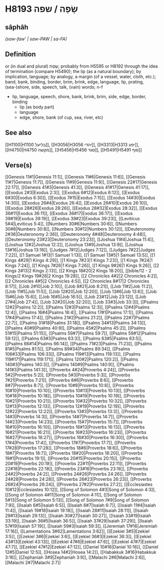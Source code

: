 # H8193 שָׂפָה / שפה

## sâphâh

_(saw-faw' | saw-PAW | sa-FA)_

## Definition

or (in dual and plural) שֶׂפֶת; probably from H5595 or H8192 through the idea of termination (compare H5490); the lip (as a natural boundary); by implication, language; by analogy, a margin (of a vessel, water, cloth, etc.); band, bank, binding, border, brim, brink, edge, language, lip, prating, (sea-)shore, side, speech, talk, (vain) words; n-f

- lip, language, speech, shore, bank, brink, brim, side, edge, border, binding
  - lip (as body part)
  - language
  - edge, shore, bank (of cup, sea, river, etc)

## See also

[[H1100|H1100 בליעל]], [[H3056|H3056 יהדי]], [[H3313|H3313 יפע]], [[H4750|H4750 מקשה]], [[H5456|H5456 סגד]], [[H5491|H5491 סוף]]

## Verse(s)

[[Genesis 11#1|Genesis 11:1]], [[Genesis 11#6|Genesis 11:6]], [[Genesis 11#7|Genesis 11:7]], [[Genesis 11#9|Genesis 11:9]], [[Genesis 22#17|Genesis 22:17]], [[Genesis 41#3|Genesis 41:3]], [[Genesis 41#17|Genesis 41:17]], [[Exodus 2#3|Exodus 2:3]], [[Exodus 6#12|Exodus 6:12]], [[Exodus 6#30|Exodus 6:30]], [[Exodus 7#15|Exodus 7:15]], [[Exodus 14#30|Exodus 14:30]], [[Exodus 26#4|Exodus 26:4]], [[Exodus 26#10|Exodus 26:10]], [[Exodus 28#26|Exodus 28:26]], [[Exodus 28#32|Exodus 28:32]], [[Exodus 36#11|Exodus 36:11]], [[Exodus 36#17|Exodus 36:17]], [[Exodus 39#19|Exodus 39:19]], [[Exodus 39#23|Exodus 39:23]], [[Leviticus 5#4|Leviticus 5:4]], [[Numbers 30#6|Numbers 30:6]], [[Numbers 30#8|Numbers 30:8]], [[Numbers 30#12|Numbers 30:12]], [[Deuteronomy 2#36|Deuteronomy 2:36]], [[Deuteronomy 4#48|Deuteronomy 4:48]], [[Deuteronomy 23#23|Deuteronomy 23:23]], [[Joshua 11#4|Joshua 11:4]], [[Joshua 12#2|Joshua 12:2]], [[Joshua 13#9|Joshua 13:9]], [[Joshua 13#16|Joshua 13:16]], [[Judges 7#12|Judges 7:12]], [[Judges 7#22|Judges 7:22]], [[1 Samuel 1#13|1 Samuel 1:13]], [[1 Samuel 13#5|1 Samuel 13:5]], [[1 Kings 4#29|1 Kings 4:29]], [[1 Kings 7#23|1 Kings 7:23]], [[1 Kings 7#24|1 Kings 7:24]], [[1 Kings 7#26|1 Kings 7:26]], [[1 Kings 9#26|1 Kings 9:26]], [[2 Kings 2#13|2 Kings 2:13]], [[2 Kings 18#20|2 Kings 18:20]], [[bible/12 - 2 Kings/2 Kings 19#28|2 Kings 19:28]], [[2 Chronicles 4#2|2 Chronicles 4:2]], [[2 Chronicles 4#5|2 Chronicles 4:5]], [[2 Chronicles 8#17|2 Chronicles 8:17]], [[Job 2#10|Job 2:10]], [[Job 8#21|Job 8:21]], [[Job 11#2|Job 11:2]], [[Job 11#5|Job 11:5]], [[Job 12#20|Job 12:20]], [[Job 13#6|Job 13:6]], [[Job 15#6|Job 15:6]], [[Job 16#5|Job 16:5]], [[Job 23#12|Job 23:12]], [[Job 27#4|Job 27:4]], [[Job 32#20|Job 32:20]], [[Job 33#3|Job 33:3]], [[Psalms 12#2|Psalms 12:2]], [[Psalms 12#3|Psalms 12:3]], [[Psalms 12#4|Psalms 12:4]], [[Psalms 16#4|Psalms 16:4]], [[Psalms 17#1|Psalms 17:1]], [[Psalms 17#4|Psalms 17:4]], [[Psalms 21#2|Psalms 21:2]], [[Psalms 22#7|Psalms 22:7]], [[Psalms 31#18|Psalms 31:18]], [[Psalms 34#13|Psalms 34:13]], [[Psalms 40#9|Psalms 40:9]], [[Psalms 45#2|Psalms 45:2]], [[Psalms 51#15|Psalms 51:15]], [[Psalms 59#7|Psalms 59:7]], [[Psalms 59#12|Psalms 59:12]], [[Psalms 63#3|Psalms 63:3]], [[Psalms 63#5|Psalms 63:5]], [[Psalms 66#14|Psalms 66:14]], [[Psalms 71#23|Psalms 71:23]], [[Psalms 81#5|Psalms 81:5]], [[Psalms 89#34|Psalms 89:34]], [[Psalms 106#33|Psalms 106:33]], [[Psalms 119#13|Psalms 119:13]], [[Psalms 119#171|Psalms 119:171]], [[Psalms 120#2|Psalms 120:2]], [[Psalms 140#3|Psalms 140:3]], [[Psalms 140#9|Psalms 140:9]], [[Psalms 141#3|Psalms 141:3]], [[Proverbs 4#24|Proverbs 4:24]], [[Proverbs 5#2|Proverbs 5:2]], [[Proverbs 5#3|Proverbs 5:3]], [[Proverbs 7#21|Proverbs 7:21]], [[Proverbs 8#6|Proverbs 8:6]], [[Proverbs 8#7|Proverbs 8:7]], [[Proverbs 10#8|Proverbs 10:8]], [[Proverbs 10#10|Proverbs 10:10]], [[Proverbs 10#13|Proverbs 10:13]], [[Proverbs 10#18|Proverbs 10:18]], [[Proverbs 10#19|Proverbs 10:19]], [[Proverbs 10#21|Proverbs 10:21]], [[Proverbs 10#32|Proverbs 10:32]], [[Proverbs 12#13|Proverbs 12:13]], [[Proverbs 12#19|Proverbs 12:19]], [[Proverbs 12#22|Proverbs 12:22]], [[Proverbs 13#3|Proverbs 13:3]], [[Proverbs 14#3|Proverbs 14:3]], [[Proverbs 14#7|Proverbs 14:7]], [[Proverbs 14#23|Proverbs 14:23]], [[Proverbs 15#7|Proverbs 15:7]], [[Proverbs 16#10|Proverbs 16:10]], [[Proverbs 16#13|Proverbs 16:13]], [[Proverbs 16#21|Proverbs 16:21]], [[Proverbs 16#23|Proverbs 16:23]], [[Proverbs 16#27|Proverbs 16:27]], [[Proverbs 16#30|Proverbs 16:30]], [[Proverbs 17#4|Proverbs 17:4]], [[Proverbs 17#7|Proverbs 17:7]], [[Proverbs 17#28|Proverbs 17:28]], [[Proverbs 18#6|Proverbs 18:6]], [[Proverbs 18#7|Proverbs 18:7]], [[Proverbs 18#20|Proverbs 18:20]], [[Proverbs 19#1|Proverbs 19:1]], [[Proverbs 20#15|Proverbs 20:15]], [[Proverbs 20#19|Proverbs 20:19]], [[Proverbs 22#11|Proverbs 22:11]], [[Proverbs 22#18|Proverbs 22:18]], [[Proverbs 23#16|Proverbs 23:16]], [[Proverbs 24#2|Proverbs 24:2]], [[Proverbs 24#26|Proverbs 24:26]], [[Proverbs 24#28|Proverbs 24:28]], [[Proverbs 26#23|Proverbs 26:23]], [[Proverbs 26#24|Proverbs 26:24]], [[Proverbs 27#2|Proverbs 27:2]], [[Ecclesiastes 10#12|Ecclesiastes 10:12]], [[Song of Solomon 4#3|Song of Solomon 4:3]], [[Song of Solomon 4#11|Song of Solomon 4:11]], [[Song of Solomon 5#13|Song of Solomon 5:13]], [[Song of Solomon 7#9|Song of Solomon 7:9]], [[Isaiah 6#5|Isaiah 6:5]], [[Isaiah 6#7|Isaiah 6:7]], [[Isaiah 11#4|Isaiah 11:4]], [[Isaiah 19#18|Isaiah 19:18]], [[Isaiah 28#11|Isaiah 28:11]], [[Isaiah 29#13|Isaiah 29:13]], [[Isaiah 30#27|Isaiah 30:27]], [[Isaiah 33#19|Isaiah 33:19]], [[Isaiah 36#5|Isaiah 36:5]], [[Isaiah 37#29|Isaiah 37:29]], [[Isaiah 57#19|Isaiah 57:19]], [[Isaiah 59#3|Isaiah 59:3]], [[Jeremiah 17#16|Jeremiah 17:16]], [[Lamentations 3#62|Lamentations 3:62]], [[Ezekiel 3#5|Ezekiel 3:5]], [[Ezekiel 3#6|Ezekiel 3:6]], [[Ezekiel 36#3|Ezekiel 36:3]], [[Ezekiel 43#13|Ezekiel 43:13]], [[Ezekiel 47#6|Ezekiel 47:6]], [[Ezekiel 47#7|Ezekiel 47:7]], [[Ezekiel 47#12|Ezekiel 47:12]], [[Daniel 10#16|Daniel 10:16]], [[Daniel 12#5|Daniel 12:5]], [[Hosea 14#2|Hosea 14:2]], [[Habakkuk 3#16|Habakkuk 3:16]], [[Zephaniah 3#9|Zephaniah 3:9]], [[Malachi 2#6|Malachi 2:6]], [[Malachi 2#7|Malachi 2:7]]